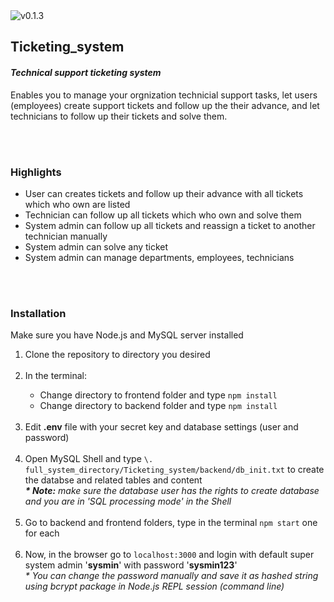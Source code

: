 
<img src="https://badgen.net/badge/release/v0.1.3" alt="v0.1.3"/>

<h2>Ticketing_system</h2>
<h4><i>Technical support ticketing system</i></h4>


<p>Enables you to manage your orgnization technicial support tasks, let users (employees) create support tickets and follow up the their advance, and let technicians to follow up their tickets and solve them.

<br><br>
<h3>Highlights</h3>

<ul>
  <li>User can creates tickets and follow up their advance with all tickets which who own are listed</li>
  <li>Technician can follow up all tickets which who own and solve them </li>
  <li>System admin can follow up all tickets and reassign a ticket to another technician manually</li>
  <li>System admin can solve any ticket</li>
  <li>System admin can manage departments, employees, technicians</li>
</ul>

<br><br>
<h3>Installation</h3>
<p>Make sure you have Node.js and MySQL server installed</p>

<ol>
  <li>Clone the repository to directory you desired</li>
  <br>
  <li>In the terminal:</li>
  <ul>
    <li>Change directory to frontend folder and type <code>npm install</code></li>
    <li>Change directory to backend folder and type <code>npm install</code></li>
  </ul>
  <br>
  <li>Edit <b>.env</b> file with your secret key and database settings (user and password)</li>
  <br>
  <li>Open MySQL Shell and type <code>\. full_system_directory/Ticketing_system/backend/db_init.txt</code> to create the databse and related tables and content
  <div>
    <i><b>* Note:</b> make sure the database user has the rights to create database and you are in 'SQL processing mode' in the Shell</i>
  </div>
  <br>
  <li>Go to backend and frontend folders, type in the terminal <code>npm start</code> one for each</li>
  <br>
  <li>Now, in the browser go to <code>localhost:3000</code> and login with default super system admin '<b>sysmin</b>' with password '<b>sysmin123</b>'
  <div>
    <i>* You can change the password manually and save it as hashed string using bcrypt package in Node.js REPL session (command line)</i>
  </div>
    
    

